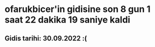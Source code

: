 # ofarukbicer'in gidisine son 8 gun 1 saat 22 dakika 19 saniye kaldi

## Gidis tarihi: 30.09.2022 :(